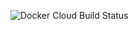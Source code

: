 ![Docker Cloud Build Status](https://img.shields.io/docker/cloud/build/skender/matrix-synapse-s3-storage.svg)
